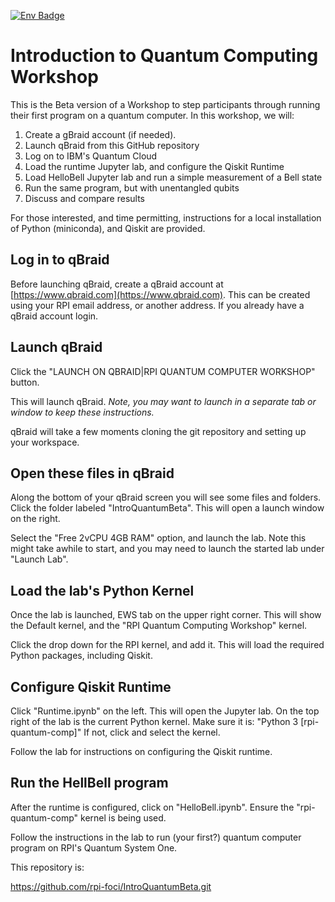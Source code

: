 <!-- [<img src="https://qbraid-static.s3.amazonaws.com/logos/Launch_on_qBraid_white.png" width="150">](https://account.qbraid.com?gitHubUrl=https://github.com/rpi-foci/IntroQuantumBeta.git) -->

[![Env Badge](https://img.shields.io/endpoint?url=https://api.qbraid.com/api/environments/valid?envSlug=rpi_qu_8b7d9z&label=Launch+on+qBraid&labelColor=lightgrey&logo=rocket&logoSize=auto&style=for-the-badge)](http://account.qbraid.com?gitHubUrl=https://github.com/rpi-foci/IntroQuantumBeta.git&envId=rpi_qu_8b7d9z)


# Introduction to Quantum Computing Workshop

This is the Beta version of a Workshop to step participants through
running their first program on a quantum computer.  In this workshop,
we will:

   1) Create a gBraid account (if needed).
   2) Launch qBraid from this GitHub repository
   3) Log on to IBM's Quantum Cloud
   4) Load the runtime Jupyter lab, and configure the Qiskit Runtime
   5) Load HelloBell Jupyter lab and run a simple measurement of a Bell state
   6) Run the same program, but with unentangled qubits
   7) Discuss and compare results

For those interested, and time permitting, instructions for a local installation
of Python (miniconda), and Qiskit are provided.

## Log in to qBraid

Before launching qBraid, create a qBraid account at [https://www.qbraid.com](https://www.qbraid.com).  This can
be created using your RPI email address, or another address.  If you already have a qBraid account login.

## Launch qBraid

Click the "LAUNCH ON QBRAID|RPI QUANTUM COMPUTER WORKSHOP" button.

This will launch qBraid.  *Note, you may want to launch in a separate tab or window to keep these instructions.*

qBraid will take a few moments cloning the git repository and setting up your workspace.

## Open these files in qBraid

Along the bottom of your qBraid screen you will see some files and folders.  Click the folder
labeled "IntroQuantumBeta".   This will open a launch window on the right.

Select the "Free 2vCPU 4GB RAM" option, and launch the lab.  Note this might take awhile to start,
and you may need to launch the started lab under "Launch Lab".

## Load the lab's Python Kernel

Once the lab is launched, EWS tab on the upper right corner.  This will show the Default kernel,
and the "RPI Quantum Computing Workshop" kernel.

Click the drop down for the RPI kernel, and add it.  This will load the required Python packages,
including Qiskit.

## Configure Qiskit Runtime

Click "Runtime.ipynb" on the left.  This will open the Jupyter lab.  On the top right of the
lab is the current Python kernel.  Make sure it is: "Python 3 [rpi-quantum-comp]"  If not, click
and select the kernel.

Follow the lab for instructions on configuring the Qiskit runtime.

## Run the HellBell program

After the runtime is configured, click on "HelloBell.ipynb".  Ensure the "rpi-quantum-comp" kernel is
being used.

Follow the instructions in the lab to run (your first?) quantum computer program on RPI's Quantum System One.


This repository is:

https://github.com/rpi-foci/IntroQuantumBeta.git


